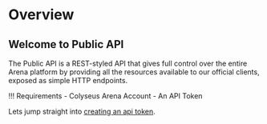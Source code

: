 # Overview

## Welcome to Public API

The Public API is a REST-styled API that gives full control over the entire Arena platform by providing all the resources available to our official clients, exposed as simple HTTP endpoints.

!!! Requirements
    - Colyseus Arena Account
    - An API Token

Lets jump straight into [creating an api token](./getting-started/create-api-token.md).